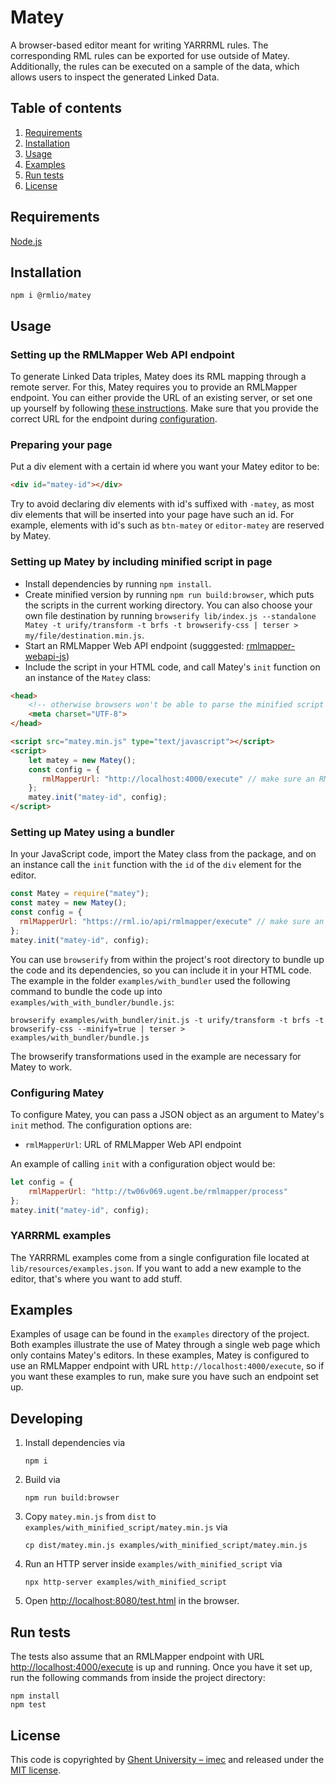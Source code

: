# Matey

A browser-based editor meant for writing YARRRML rules.
The corresponding RML rules can be exported for use outside of Matey.
Additionally, the rules can be executed on a sample of the data,
which allows users to inspect the generated Linked Data.

## Table of contents

1. [Requirements](#requirements)
2. [Installation](#installation)
3. [Usage](#usage)
4. [Examples](#examples)
5. [Run tests](#run-tests)
6. [License](#license)

## Requirements

[Node.js](https://nodejs.org/en/download/)

## Installation

```shell
npm i @rmlio/matey
```

## Usage

### Setting up the RMLMapper Web API endpoint

To generate Linked Data triples, Matey does its RML mapping through a remote server.
For this, Matey requires you to provide
an RMLMapper endpoint.
You can either provide the URL of an existing server, or
set one up yourself by following
[these instructions](https://github.com/RMLio/rmlmapper-webapi-js).
Make sure that you provide the correct URL for the endpoint during [configuration](#configuring-matey).

### Preparing your page

Put a div element with a certain id where you want your Matey editor to be:

```html
<div id="matey-id"></div>
```

Try to avoid declaring div elements with id's suffixed with `-matey`,
as most div elements that will be inserted into your page have such an id.
For example, elements with id's such as `btn-matey` or `editor-matey` are reserved by Matey.

### Setting up Matey by including minified script in page

- Install dependencies by running `npm install`.
- Create minified version by running `npm run build:browser`,
which puts the scripts in the current working directory.
You can also choose your own file destination by running
`browserify lib/index.js --standalone Matey -t urify/transform -t brfs -t browserify-css | terser > my/file/destination.min.js`.
- Start an RMLMapper Web API endpoint (sugggested: [rmlmapper-webapi-js](https://github.com/RMLio/rmlmapper-webapi-js))
- Include the script in your HTML code, and call Matey's `init` function on an instance of the `Matey` class:

```html
<head>
    <!-- otherwise browsers won't be able to parse the minified script -->
    <meta charset="UTF-8">
</head>

<script src="matey.min.js" type="text/javascript"></script>
<script>
    let matey = new Matey();
    const config = {
       rmlMapperUrl: "http://localhost:4000/execute" // make sure an RMLMapper endpoint with this URL is active!
    };
    matey.init("matey-id", config);
</script>
```

### Setting up Matey using a bundler

In your JavaScript code, import the Matey class from the package, and
on an instance call the `init` function with the `id` of the `div` element for the editor.

```javascript
const Matey = require("matey");
const matey = new Matey();
const config = {
  rmlMapperUrl: "https://rml.io/api/rmlmapper/execute" // make sure an RMLMapper endpoint with this URL is active!
};
matey.init("matey-id", config);
```

You can use `browserify` from within the project's root directory to bundle up the code and its dependencies,
so you can include it in your HTML code.
The example in the folder `examples/with_bundler` used the following command
to bundle the code up into `examples/with_with_bundler/bundle.js`:

```shell
browserify examples/with_bundler/init.js -t urify/transform -t brfs -t browserify-css --minify=true | terser > examples/with_bundler/bundle.js
```

The browserify transformations used in the example are necessary for Matey to work.

### Configuring Matey

To configure Matey, you can pass a JSON object as an argument to Matey's `init` method.
The configuration options are:

- `rmlMapperUrl`: URL of RMLMapper Web API endpoint

An example of calling `init` with a configuration object would be:

```javascript
let config = {
    rmlMapperUrl: "http://tw06v069.ugent.be/rmlmapper/process"
};
matey.init("matey-id", config);
```

### YARRRML examples

The YARRRML examples come from a single configuration file located at `lib/resources/examples.json`.
If you want to add a new example to the editor, that's where you want to add stuff.

## Examples

Examples of usage can be found in the `examples` directory of the project.
Both examples illustrate the use of Matey through a single web page which only contains Matey's editors.
In these examples, Matey is configured to use an RMLMapper endpoint with URL `http://localhost:4000/execute`, so if you
want these examples to run, make sure you have such an endpoint set up.

## Developing

1. Install dependencies via

   ```shell
   npm i
   ```

2. Build via

   ```shell
   npm run build:browser
   ```

3. Copy `matey.min.js` from `dist` to `examples/with_minified_script/matey.min.js` via

   ```shell
   cp dist/matey.min.js examples/with_minified_script/matey.min.js
   ```

4. Run an HTTP server inside `examples/with_minified_script` via

   ```shell
   npx http-server examples/with_minified_script
   ```

5. Open <http://localhost:8080/test.html> in the browser.

## Run tests

The tests also assume that an RMLMapper endpoint with URL <http://localhost:4000/execute> is up and running.
Once you have it set up,
run the following commands from inside the project directory:

```shell
npm install
npm test
```

## License

This code is copyrighted by [Ghent University – imec](http://knows.idlab.ugent.be/) and
released under the [MIT license](http://opensource.org/licenses/MIT).
